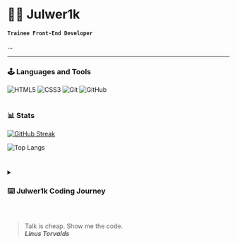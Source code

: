# 😶‍🌫️ Julwer1k

**`Trainee Front-End Developer`**

...

   <p align="left">
     
   </p>

---

### 🕹 Languages and Tools

![HTML5](https://img.shields.io/badge/html5-%23E34F26.svg?style=for-the-badge&logo=html5&logoColor=white)
![CSS3](https://img.shields.io/badge/css3-%231572B6.svg?style=for-the-badge&logo=css3&logoColor=white)
![Git](https://img.shields.io/badge/git-%23F05033.svg?style=for-the-badge&logo=git&logoColor=white)
![GitHub](https://img.shields.io/badge/github-%23121011.svg?style=for-the-badge&logo=github&logoColor=white)
<br />

#

### 📊 Stats

[![GitHub Streak](https://streak-stats.demolab.com?user=Julwer1k&theme=black-ice&border_radius=10&locale=uk&date_format=j%20M%5B%20Y%5D&mode=weekly&exclude_days=Sun%2CMon%2CTue%2CWed%2CThu%2CFri%2CSat&card_width=500)](https://git.io/streak-stats)

![Top Langs](https://github-readme-stats.vercel.app/api/top-langs/?username=julwer1k&hide_progress=true)

#

<details>
 <summary><h3>⌨️ Julwer1k Coding Journey</h3></summary>
  ...

[website]: ...
[youtube]: ...



### ✉️ Mail me: julwer1k@gmail.com  
</details> 

#

### 
> Talk is cheap. Show me the code. <br/>
> ***Linus Torvalds***
